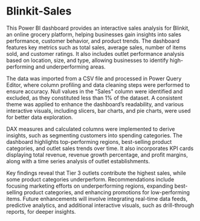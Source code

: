 # Blinkit-Sales

This Power BI dashboard provides an interactive sales analysis for Blinkit, an online grocery platform, helping businesses gain insights into sales performance, customer behavior, and product trends. The dashboard features key metrics such as total sales, average sales, number of items sold, and customer ratings. It also includes outlet performance analysis based on location, size, and type, allowing businesses to identify high-performing and underperforming areas.

The data was imported from a CSV file and processed in Power Query Editor, where column profiling and data cleaning steps were performed to ensure accuracy. Null values in the "Sales" column were identified and excluded, as they constituted less than 1% of the dataset. A consistent theme was applied to enhance the dashboard’s readability, and various interactive visuals, including slicers, bar charts, and pie charts, were used for better data exploration.

DAX measures and calculated columns were implemented to derive insights, such as segmenting customers into spending categories. The dashboard highlights top-performing regions, best-selling product categories, and outlet sales trends over time. It also incorporates KPI cards displaying total revenue, revenue growth percentage, and profit margins, along with a time series analysis of outlet establishments.

Key findings reveal that Tier 3 outlets contribute the highest sales, while some product categories underperform. Recommendations include focusing marketing efforts on underperforming regions, expanding best-selling product categories, and enhancing promotions for low-performing items. Future enhancements will involve integrating real-time data feeds, predictive analytics, and additional interactive visuals, such as drill-through reports, for deeper insights.







